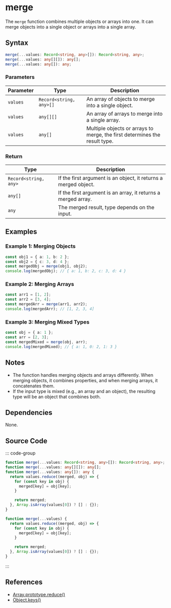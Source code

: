 # merge
The `merge` function combines multiple objects or arrays into one. It can merge objects into a single object or arrays into a single array.

## Syntax

```typescript
merge(...values: Record<string, any>[]): Record<string, any>;
merge(...values: any[][]): any[];
merge(...values: any[]): any;
```

### Parameters

| Parameter | Type                          | Description                                                   |
|-----------|-------------------------------|---------------------------------------------------------------|
| `values`  | `Record<string, any>[]`         | An array of objects to merge into a single object.            |
| `values`  | `any[][]`                      | An array of arrays to merge into a single array.              |
| `values`  | `any[]`                        | Multiple objects or arrays to merge, the first determines the result type. |

### Return

| Type                       | Description                                              |
|----------------------------|----------------------------------------------------------|
| `Record<string, any>`       | If the first argument is an object, it returns a merged object. |
| `any[]`                     | If the first argument is an array, it returns a merged array. |
| `any`                       | The merged result, type depends on the input.            |

## Examples

### Example 1: Merging Objects
```typescript
const obj1 = { a: 1, b: 2 };
const obj2 = { c: 3, d: 4 };
const mergedObj = merge(obj1, obj2);
console.log(mergedObj); // { a: 1, b: 2, c: 3, d: 4 }
```

### Example 2: Merging Arrays
```typescript
const arr1 = [1, 2];
const arr2 = [3, 4];
const mergedArr = merge(arr1, arr2);
console.log(mergedArr); // [1, 2, 3, 4]
```

### Example 3: Merging Mixed Types
```typescript
const obj = { a: 1 };
const arr = [2, 3];
const mergedMixed = merge(obj, arr);
console.log(mergedMixed); // { a: 1, 0: 2, 1: 3 }
```

## Notes
- The function handles merging objects and arrays differently. When merging objects, it combines properties, and when merging arrays, it concatenates them.
- If the input type is mixed (e.g., an array and an object), the resulting type will be an object that combines both.

## Dependencies
None.

## Source Code
::: code-group

```typescript
function merge(...values: Record<string, any>[]): Record<string, any>;
function merge(...values: any[][]): any[];
function merge(...values: any[]): any {
  return values.reduce((merged, obj) => {
    for (const key in obj) {
      merged[key] = obj[key];
    }

    return merged;
  }, Array.isArray(values[0]) ? [] : {});
}
```

```javascript
function merge(...values) {
  return values.reduce((merged, obj) => {
    for (const key in obj) {
      merged[key] = obj[key];
    }

    return merged;
  }, Array.isArray(values[0]) ? [] : {});
}
```
:::

## References
- [Array.prototype.reduce()](https://developer.mozilla.org/en-US/docs/Web/JavaScript/Reference/Global_Objects/Array/reduce)
- [Object.keys()](https://developer.mozilla.org/en-US/docs/Web/JavaScript/Reference/Global_Objects/Object/keys)
